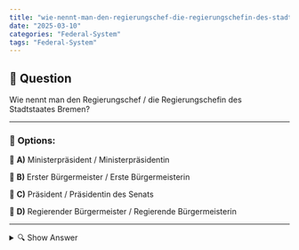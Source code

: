 ```yaml
---
title: "wie-nennt-man-den-regierungschef-die-regierungschefin-des-stadtstaates-bremen"
date: "2025-03-10"
categories: "Federal-System"
tags: "Federal-System"
---
```


## 📌 **Question**

Wie nennt man den Regierungschef / die Regierungschefin des Stadtstaates Bremen?



---

### 📝 **Options:**

🔘 **A)** Ministerpräsident / Ministerpräsidentin

🔘 **B)** Erster Bürgermeister / Erste Bürgermeisterin

🔘 **C)** Präsident / Präsidentin des Senats

🔘 **D)** Regierender Bürgermeister / Regierende Bürgermeisterin

---

<details>
  <summary>🔍 Show Answer</summary>

  <p>
💡  <b>Correct Answer:</b>  c
  </p>
  <p>
    📖<b>Explanation:</b>
    Bremen ist einer der drei Stadtstaaten Deutschlands und besteht aus den Städten Bremen und Bremerhaven. Als Bundesland hat Bremen eine eigene Landesregierung, die von einem Regierungschef geleitet wird. Die Bezeichnung für diese Position kann je nach Stadtstaat variieren. In Bremen trägt der Regierungschef den Titel, der seine führende Rolle in der Verwaltung und politischen Leitung des Bundeslandes widerspiegelt. Dieses Amt ist entscheidend für die Umsetzung von Gesetzen und die Vertretung Bremens auf Bundesebene.
  </p>
</details>
